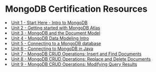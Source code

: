 # MongoDB Certification Resources

<li class="masthead__menu-item">
    <a href="/mongodb-certification/unit1.html">Unit 1 - Start Here - Intro to MongoDB</a>
</li>
<li class="masthead__menu-item">
    <a href="/mongodb-certification/unit2.html">Unit 2 - Getting started with MongoDB Atlas</a>
</li>
<li class="masthead__menu-item">
    <a href="/mongodb-certification/unit3.html">Unit 3 - MongoDB and the Document Model</a>
</li>
<li class="masthead__menu-item">
    <a href="/mongodb-certification/unit4.html">Unit 4 - MongoDB Data Modeling Intro</a>
</li>
<li class="masthead__menu-item">
    <a href="/mongodb-certification/unit5.html">Unit 5 - Connecting to a MongoDB database</a>
</li>
<li class="masthead__menu-item">
    <a href="/mongodb-certification/unit6.html">Unit 6 - Connecting to MongoDB in Java</a>
</li>
<li class="masthead__menu-item">
    <a href="/mongodb-certification/unit7.html">Unit 7 - MongoDB CRUD Operations: Insert and Find Documents</a>
</li>
<li class="masthead__menu-item">
    <a href="/mongodb-certification/unit8.html">Unit 8 - MongoDB CRUD Operations: Replace and Delete Documents</a>
</li>
<li class="masthead__menu-item">
    <a href="/mongodb-certification/unit9.html">Unit 9 - MongoDB CRUD Operations: Modifying Query Results</a>
</li>